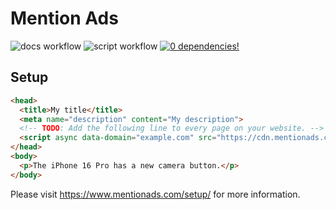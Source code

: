 # Mention Ads

![docs workflow](https://github.com/mentionads/frontend/actions/workflows/docs.yml/badge.svg)
![script workflow](https://github.com/mentionads/frontend/actions/workflows/script.yml/badge.svg)
[![0 dependencies!](https://0dependencies.dev/0dependencies.svg)](https://github.com/mentionads/frontend/blob/main/packages/script/package.json)

## Setup

```html
<head>
  <title>My title</title>
  <meta name="description" content="My description">
  <!-- TODO: Add the following line to every page on your website. -->
  <script async data-domain="example.com" src="https://cdn.mentionads.com/v1/script.min.js"></script>
</head>
<body>
  <p>The iPhone 16 Pro has a new camera button.</p>
</body>
```

Please visit <https://www.mentionads.com/setup/> for more information.